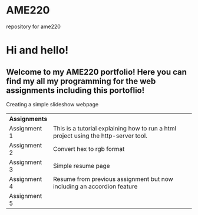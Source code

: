 # AME220
repository for ame220

<html>
<body>
  
<h1> Hi and hello! </h1>
<h2> Welcome to my AME220 portfolio! Here you can find my all my programming for the web assignments including this portoflio!</h2>

<table>
  <tbody>
    <tr><th>Assignments</th><Description</th></tr>
    <tr><td> Assignment 1 </td> <td>This is a tutorial explaining how to run a html project using the http-server tool.</td></tr>
    <tr> <td>Assignment 2</td>  <td>Convert hex to rgb format</td></tr>
    <tr> <td>Assignment 3</td>  <td>Simple resume page</td></tr>
    <tr> <td>Assignment 4</td>  <td>Resume from previous assignment but now including an accordion feature</td></tr>
    <tr> <td>Assignment 5</td> Creating a simple slideshow webpage<td></td></tr>
  </tbody
</table>

  
</bodY>
</html>
